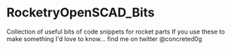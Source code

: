 # RocketryOpenSCAD_Bits
Collection of useful bits of code snippets for rocket parts
If you use these to make something I'd love to know... find me on twitter @concreted0g
